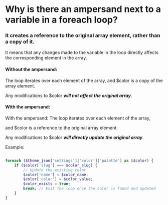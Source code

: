 # Why is there an ampersand next to a variable in a foreach loop?

### It creates a reference to the original array element, rather than a copy of it. 

It means that any changes made to the variable in the loop directly affects the corresponding element in the array.

#### Without the ampersand:

The loop iterates over each element of the array, and $color is a copy of the array element. 

Any modifications to $color _**will not affect the original array**_.

#### With the ampersand:

With the ampersand: The loop iterates over each element of the array, 

and $color is a reference to the original array element. 

Any modifications to $color _**will directly update the original array**_.

Example:

```php

foreach ($theme_json['settings']['color']['palette'] as &$color) {
    if ($color['slug'] === $color_slug) {
        // Update the existing color
        $color['name'] = $color_name;
        $color['color'] = $color_value;
        $color_exists = true;
        break; // Exit the loop once the color is found and updated
    }
}

```
